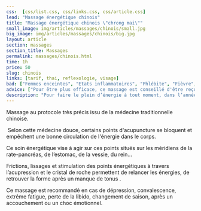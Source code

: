 ```yaml
---
css:  [css/list.css, css/links.css, css/article.css]
lead: "Massage énergétique chinois"
title: "Massage énergétique chinois \"chrong mai\""
small_image: img/articles/massages/chinois/small.jpg
big_image: img/articles/massages/chinois/big.jpg
layout: article
section: massages
section_title: Massages
permalink: massages/chinois.html
time: 1h
price: 50
slug: chinois
links: [tarif, thai, reflexologie, visage]
bad: ["Femmes enceintes", "Etats inflammatoires", "Phlébite", "Fièvre", "Hypertension non traitée"]
advice: ["Pour être plus efficace, ce massage est conseillé d'être reçu en cure à raison d'une fois par semaine pendant un mois."]
description: "Pour faire le plein d’énergie à tout moment, dans l’année. Ce massage vous garantit de retrouver la pêche!"
---
```

Massage au protocole très précis issu de la médecine
traditionnelle chinoise.


 Selon cette médecine douce, certains points
d'acupuncture se bloquent et empêchent une bonne
circulation de l'énergie dans le corps.


Ce soin énergétique vise à agir sur ces points situés
sur les méridiens de la rate-pancréas, de l’estomac,
de la vessie, du rein...


Frictions, lissages et stimulation des points
énergétiques à travers l’acupression et le cristal de
roche permettent de relancer les énergies, de retrouver
la forme après un manque de tonus .


Ce massage est recommandé en cas de dépression,
convalescence, extrême fatigue, perte de la libido,
changement de saison, après un accouchement ou un
choc émotionnel.


